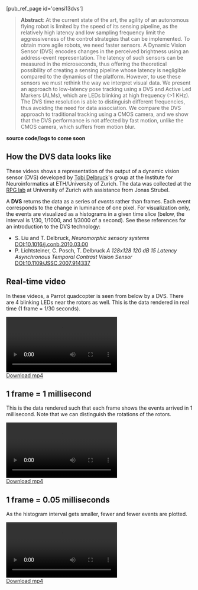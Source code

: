 [pub_ref_page id='censi13dvs']

> **Abstract**: At the current state of the art, the agility of an autonomous flying robot is limited by the speed of its sensing pipeline, as the relatively high latency and low sampling frequency limit the aggressiveness of the control strategies that can be implemented. To obtain more agile robots, we need faster sensors. A Dynamic Vision Sensor (DVS) encodes changes in the perceived brightness using an address-event representation. The latency of such sensors can be measured in the microseconds, thus offering the theoretical possibility of creating a sensing pipeline whose latency is negligible compared to the dynamics of the platform. However, to use these sensors we must rethink the way we interpret visual data. We present an approach to low-latency pose tracking using a DVS and Active Led Markers (ALMs), which are LEDs blinking at high frequency (>1 KHz). The DVS time resolution is able to distinguish different frequencies, thus avoiding the need for data association. We compare the DVS approach to traditional tracking using a CMOS camera, and we show that the DVS performance is not affected by fast motion, unlike the CMOS camera, which suffers from motion blur.

**source code/logs to come soon**

## How the DVS data looks like

These videos shows a representation of the output of a dynamic vision sensor (DVS)
developed by [Tobi Delbruck][delbruck]'s group at the Institute for Neuroinformatics at 
ETH/University of Zurich. The data was collected at the [RPG lab][rpg] at University of Zurich with assistance from Jonas Strubel.

A **DVS** returns the data as a series of *events*
rather than frames. Each event corresponds to the change in luminance
of one pixel. For visualization only, the events are visualized as a histograms in a given time slice (below, the interval is 1/30, 1/1000, and 1/3000 of a second).
See these references for an introduction to the DVS technology:

- S. Liu and T. Delbruck, <em>Neuromorphic sensory systems</em> <a href="http://dx.doi.org/10.1016/j.conb.2010.03.00">DOI:10.1016/j.conb.2010.03.00</a>
- P. Lichtsteiner, C. Posch, T. Delbruck <em>A 128x128 120 dB 15  Latency Asynchronous Temporal Contrast Vision Sensor</em> <a href="http://dx.doi.org/10.1109/JSSC.2007.914337">DOI:10.1109/JSSC.2007.914337</a>

[delbruck]: http://www.ini.uzh.ch/~tobi/
[rpg]: http://rpg.ifi.uzh.ch


## Real-time video

In these videos, a Parrot quadcopter is seen from below by a DVS. There
are 4 blinking LEDs near the rotors as well.
This is the data rendered in real time (1 frame = 1/30 seconds).

<div class="flowplayer" data-ratio="0.38">
   <video src="http://purl.org/censi/research/2012-aer/l11.aedat-0.03.mp4"></video>
</div>
<a href="http://purl.org/censi/research/2012-aer/l11.aedat-0.03.mp4">Download mp4</a>

## 1 frame = 1 millisecond

This is the data rendered such that each frame shows the events 
arrived in 1 millisecond. Note that we can distinguish the rotations 
of the rotors.

<div class="flowplayer" data-ratio="0.38">
   <video src="http://purl.org/censi/research/2012-aer/l11.aedat-0.001.mp4"></video>
</div>
<a href="http://purl.org/censi/research/2012-aer/l11.aedat-0.001.mp4">Download mp4</a>

## 1 frame = 0.05 milliseconds

As the histogram interval gets smaller, fewer and fewer events are plotted.

<div class="flowplayer" data-ratio="0.38">
   <video src="http://purl.org/censi/research/2012-aer/l11.aedat-5e-05.mp4-active.mp4"></video>
</div>
<a href="http://purl.org/censi/research/2012-aer/l11.aedat-5e-05.mp4-active.mp4">Download mp4</a>

